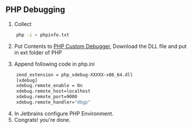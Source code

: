 ## PHP Debugging
1. Collect
```sh
    php -i > phpinfo.txt 
```
2. Put Contents to [PHP Custom Debugger](https://xdebug.org/wizard.php), Download the DLL file and put in ext folder of PHP

3. Append following code in php.ini

```sh
    zend_extension = php_xdebug-XXXXX-x86_64.dll
    [xdebug]
    xdebug.remote_enable = On
    xdebug.remote_host=localhost
    xdebug.remote_port=9000
    xdebug.remote_handler="dbgp"
```
4. In Jetbrains configure PHP Environment.
5. Congrats! you're done.

